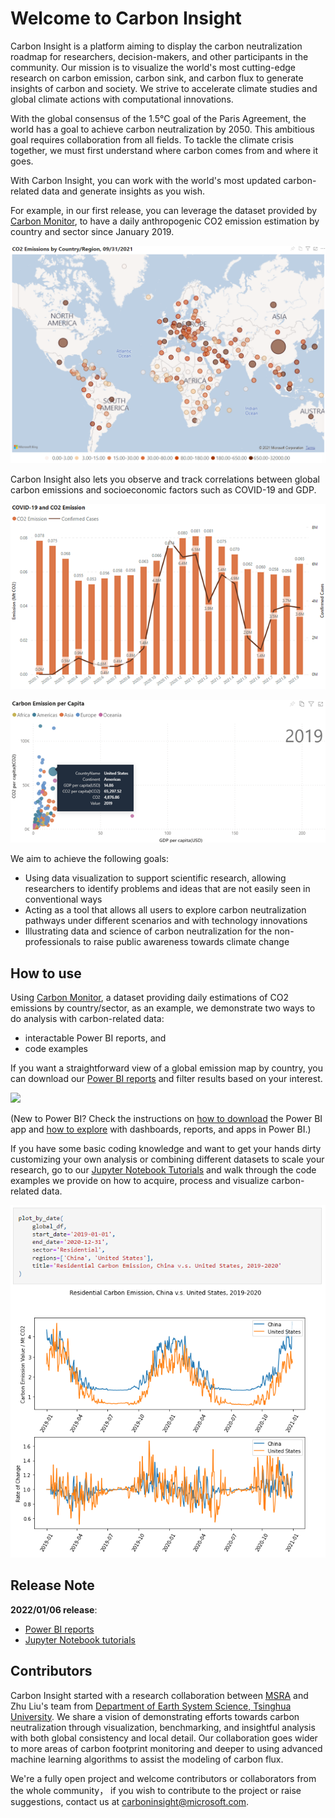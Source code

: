 # Welcome to Carbon Insight

Carbon Insight is a platform aiming to display the carbon neutralization roadmap for researchers, decision-makers, and other participants in the community. Our mission is to visualize the world's most cutting-edge research on carbon emission, carbon sink, and carbon flux to generate insights of carbon and society. We strive to accelerate climate studies and global climate actions with computational innovations.

With the global consensus of the 1.5°C goal of the Paris Agreement, the world has a goal to achieve carbon neutralization by 2050. This ambitious goal requires collaboration from all fields. To tackle the climate crisis together, we must first understand where carbon comes from and where it goes.

With Carbon Insight, you can work with the world's most updated carbon-related data and generate insights as you wish.

For example, in our first release, you can leverage the dataset provided by [Carbon Monitor](https://carbonmonitor.org.cn/), to have a daily anthropogenic CO2 emission estimation by country and sector since January 2019.

![](assets/ss01.png)

Carbon Insight also lets you observe and track correlations between global carbon emissions and socioeconomic factors such as COVID-19 and GDP.

![](assets/ss02.png)

![](assets/ss03.png)

We aim to achieve the following goals:

- Using data visualization to support scientific research, allowing researchers to identify problems and ideas that are not easily seen in conventional ways
- Acting as a tool that allows all users to explore carbon neutralization pathways under different scenarios and with technology innovations
- Illustrating data and science of carbon neutralization for the non-professionals to raise public awareness towards climate change

## How to use

Using [Carbon Monitor](https://carbonmonitor.org.cn/), a dataset providing daily estimations of CO2 emissions by country/sector, as an example, we demonstrate two ways to do analysis with carbon-related data:
* interactable Power BI reports, and 
* code examples 

If you want a straightforward view of a global emission map by country, you can download our [Power BI reports](https://github.com/microsoft/Carbon-Insight/tree/main/powerbi) and filter results based on your interest.

![](assets/Emission-updated.gif)

(New to Power BI? Check the instructions on [how to download](https://powerbi.microsoft.com/en-us/downloads/) the Power BI app and [how to explore](https://docs.microsoft.com/en-us/learn/modules/explore-power-bi-service/3-navigate-content) with dashboards, reports, and apps in Power BI.)

If you have some basic coding knowledge and want to get your hands dirty customizing your own analysis or combining different datasets to scale your research, go to our [Jupyter Notebook Tutorials](https://github.com/microsoft/Carbon-Insight/tree/main/notebook) and walk through the code examples we provide on how to acquire, process and visualize carbon-related data.


![](assets/MicrosoftTeams-image.png)

## Release Note

**2022/01/06 release**:

* [Power BI reports](https://github.com/microsoft/Carbon-Insight/tree/main/powerbi) 
* [Jupyter Notebook tutorials](https://github.com/microsoft/Carbon-Insight/tree/main/notebook)


## Contributors

Carbon Insight started with a research collaboration between [MSRA](https://www.msra.cn/) and Zhu Liu's team from [Department of Earth System Science, Tsinghua University](https://www.dess.tsinghua.edu.cn/en/). We share a vision of demonstrating efforts towards carbon neutralization through visualization, benchmarking, and insightful analysis with both global consistency and local detail. Our collaboration goes wider to more areas of carbon footprint monitoring and deeper to using advanced machine learning algorithms to assist the modeling of carbon flux.

We're a fully open project and welcome contributors or collaborators from the whole community， if you wish to contribute to the project or raise suggestions, contact us at [carboninsight@microsoft.com](carboninsight@microsoft.com).


